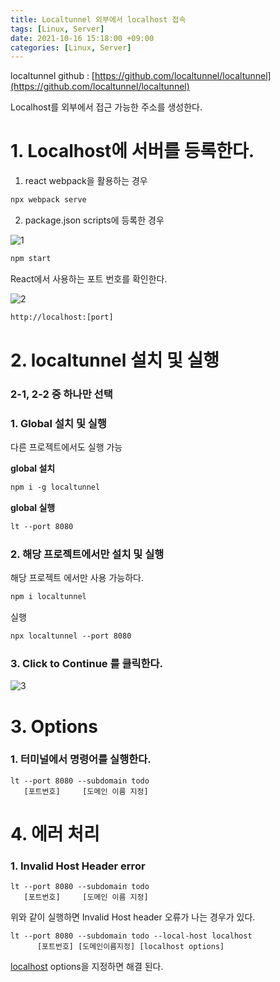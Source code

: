 ```yaml
---
title: Localtunnel 외부에서 localhost 접속
tags: [Linux, Server]
date: 2021-10-16 15:18:00 +09:00
categories: [Linux, Server]
---
```


localtunnel github : [https://github.com/localtunnel/localtunnel](https://github.com/localtunnel/localtunnel)

Localhost를 외부에서 접근 가능한 주소를 생성한다.

# 1. Localhost에 서버를 등록한다.

1.  react webpack을 활용하는 경우

```html
npx webpack serve
```

2. package.json scripts에 등록한 경우

![1](https://user-images.githubusercontent.com/34102064/137619106-4cc9bd8e-0e69-4ea1-a594-1f48f4f69acf.png)

```html
npm start
```

React에서 사용하는 포트 번호를 확인한다.

![2](https://user-images.githubusercontent.com/34102064/137619110-e8f9e1fb-0229-4ece-9597-dc4f5e235f30.png)

```html
http://localhost:[port]
```

# 2. localtunnel 설치 및 실행

### 2-1, 2-2 중 하나만 선택

### 1. Global 설치 및 실행

다른 프로젝트에서도 실행 가능

**global 설치**

```html
npm i -g localtunnel
```

**global 실행**

```html
lt --port 8080
```

### 2. 해당 프로젝트에서만 설치 및 실행

해당 프로젝트 에서만 사용 가능하다.

```html
npm i localtunnel
```

실행

```html
npx localtunnel --port 8080
```

### 3. Click to Continue 를 클릭한다.

![3](https://user-images.githubusercontent.com/34102064/137619112-2eb7a396-9d90-48c6-a180-c61f05c1cb40.png)

# 3. Options

### 1. 터미널에서 명령어를 실행한다.

```
lt --port 8080 --subdomain todo
   [포트번호]     [도메인 이름 지정]
```

# 4. 에러 처리

### 1. Invalid Host Header error

```
lt --port 8080 --subdomain todo
   [포트번호]     [도메인 이름 지정]
```

위와 같이 실행하면 Invalid Host header 오류가 나는 경우가 있다.

```
lt --port 8080 --subdomain todo --local-host localhost
      [포트번호] [도메인이름지정] [localhost options]
```

[localhost](http://localhost) options을 지정하면 해결 된다.

